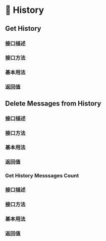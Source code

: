 # 🌾 History





## Get History

### 接口描述

### 接口方法

### 基本用法

### 返回值

## Delete Messages from History

### 接口描述

### 接口方法

### 基本用法

### 返回值



### Get History Messsages Count

### 接口描述

### 接口方法

### 基本用法

### 返回值
